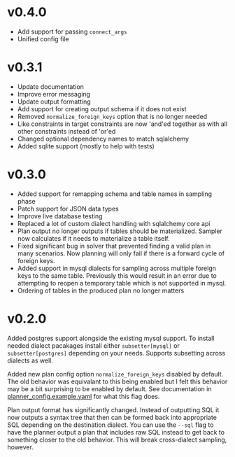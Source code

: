 # v0.4.0

- Add support for passing `connect_args`
- Unified config file


# v0.3.1

- Update documentation
- Improve error messaging
- Update output formatting
- Add support for creating output schema if it does not exist
- Removed `normalize_foreign_keys` option that is no longer needed
- Like constraints in target constraints are now 'and'ed together as with all
  other constraints instead of 'or'ed
- Changed optional dependency names to match sqlalchemy
- Added sqlite support (mostly to help with tests)

# v0.3.0

- Added support for remapping schema and table names in sampling phase
- Patch support for JSON data types
- Improve live database testing
- Replaced a lot of custom dialect handling with sqlalchemy core api
- Plan output no longer outputs if tables should be materialized. Sampler now
  calculates if it needs to materialize a table itself.
- Fixed significant bug in solver that prevented finding a valid plan in many
  scenarios. Now planning will only fail if there is a forward cycle of foreign
  keys.
- Added support in mysql dialects for sampling across multiple foreign keys to
  the same table. Previously this would result in an error due to attempting to
  reopen a temporary table which is not supported in mysql.
- Ordering of tables in the produced plan no longer matters

# v0.2.0

Added postgres support alongside the existing mysql support. To install needed
dialect pacakages install either `subsetter[mysql]` or `subsetter[postgres]`
depending on your needs. Supports subsetting across dialects as well.

Added new plan config option `normalize_foreign_keys` disabled by default. The
old behavior was equivalant to this being enabled but I felt this behavior may
be a bit surprising to be enabled by default.  See documentation in
[planner_config.example.yaml](planner_config.example.yaml) for what this flag
does.

Plan output format has significantly changed. Instead of outputting SQL it now
outputs a syntax tree that then can be formed back into appropriate SQL
depending on the destination dialect. You can use the `--sql` flag to have the
planner output a plan that includes raw SQL instead to get back to something
closer to the old behavior. This will break cross-dialect sampling, however.
